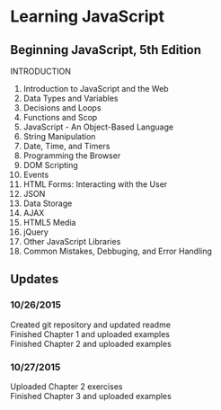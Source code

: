 # Learning JavaScript

## Beginning JavaScript, 5th Edition

INTRODUCTION<br>
1. Introduction to JavaScript and the Web<br>
2. Data Types and Variables<br>
3. Decisions and Loops<br>
4. Functions and Scop<br>
5. JavaScript - An Object-Based Language<br>
6. String Manipulation<br>
7. Date, Time, and Timers<br>
8. Programming the Browser<br>
9. DOM Scripting<br>
10. Events<br>
11. HTML Forms: Interacting with the User<br>
12. JSON<br>
13. Data Storage<br>
14. AJAX<br>
15. HTML5 Media<br>
16. jQuery<br>
17. Other JavaScript Libraries<br>
18. Common Mistakes, Debbuging, and Error Handling<br>

## Updates
### 10/26/2015<br> 
Created git repository and updated readme<br>
Finished Chapter 1 and uploaded examples<br>
Finished Chapter 2 and uploaded examples<br>

### 10/27/2015<br>
Uploaded Chapter 2 exercises<br>
Finished Chapter 3 and uploaded examples<br>